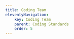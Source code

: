 ```yaml
---
title: Coding Team
eleventyNavigation:
    key: Coding Team
    parent: Coding Standards
    order: 5
---
```

